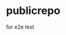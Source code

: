 # publicrepo
for e2e test






















































































































































































































































































































































































































































































































































































































































































































































































































































































































































































































































































































































































































































































































































































































































































































































































































































































































































































































































































































































































































































































































































































































































































































































































































































































































































































































































































































































































































































































































































































































































































































































































































































































































































































































































































































































































































































































































































